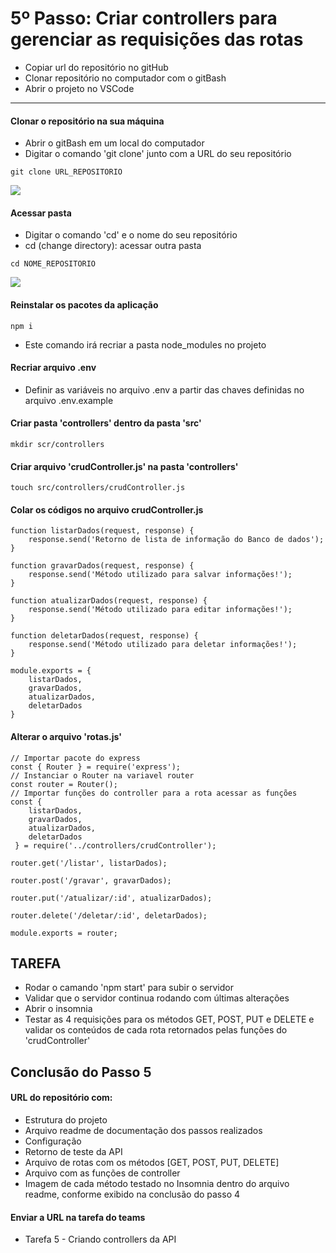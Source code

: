 # 5º Passo: Criar controllers para gerenciar as requisições das rotas

* Copiar url do repositório no gitHub
* Clonar repositório no computador com o gitBash
* Abrir o projeto no VSCode

<hr>

#### Clonar o repositório na sua máquina

* Abrir o gitBash em um local do computador
* Digitar o comando 'git clone' junto com a URL do seu repositório

```
git clone URL_REPOSITORIO
```

<img src="../assets/git_clone.png">

#### Acessar pasta
* Digitar o comando 'cd' e o nome do seu repositório
* cd (change directory): acessar outra pasta
```
cd NOME_REPOSITORIO
```

<img src="../assets/cd_projeto.png">

#### Reinstalar os pacotes da aplicação
```
npm i
```
* Este comando irá recriar a pasta node_modules no projeto

#### Recriar arquivo .env
* Definir as variáveis no arquivo .env a partir das chaves definidas no arquivo .env.example

#### Criar pasta 'controllers' dentro da pasta 'src'
```
mkdir scr/controllers
```
#### Criar arquivo 'crudController.js' na pasta 'controllers'
```
touch src/controllers/crudController.js
```
#### Colar os códigos no arquivo crudController.js
```
function listarDados(request, response) {
    response.send('Retorno de lista de informação do Banco de dados');
}

function gravarDados(request, response) {
    response.send('Método utilizado para salvar informações!');
}

function atualizarDados(request, response) {
    response.send('Método utilizado para editar informações!');
}

function deletarDados(request, response) {
    response.send('Método utilizado para deletar informações!');
}

module.exports = {
    listarDados,
    gravarDados, 
    atualizarDados, 
    deletarDados
}
```

#### Alterar o arquivo 'rotas.js'
```
// Importar pacote do express
const { Router } = require('express');
// Instanciar o Router na variavel router
const router = Router();
// Importar funções do controller para a rota acessar as funções
const { 
    listarDados,
    gravarDados,
    atualizarDados,
    deletarDados
 } = require('../controllers/crudController');

router.get('/listar', listarDados);

router.post('/gravar', gravarDados);

router.put('/atualizar/:id', atualizarDados);

router.delete('/deletar/:id', deletarDados);

module.exports = router;
```

## TAREFA
- Rodar o camando 'npm start' para subir o servidor
- Validar que o servidor continua rodando com últimas alterações
- Abrir o insomnia 
- Testar as 4 requisições para os métodos GET, POST, PUT e DELETE e validar os conteúdos de cada rota retornados pelas funções do 'crudController'

## Conclusão do Passo 5
#### URL do repositório com:
 * Estrutura do projeto 
 * Arquivo readme de documentação dos passos realizados
 * Configuração 
 * Retorno de teste da API
 * Arquivo de rotas com os métodos [GET, POST, PUT, DELETE]
 * Arquivo com as funções de controller
 * Imagem de cada método testado no Insomnia dentro do arquivo readme, conforme exibido na conclusão do passo 4

#### Enviar a URL na tarefa do teams
 * Tarefa 5 - Criando controllers da API